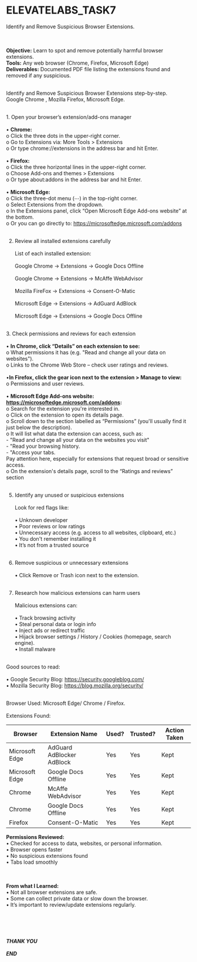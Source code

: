 # ELEVATELABS_TASK7
Identify and Remove Suspicious Browser Extensions. <br></br>

 <br>**Objective:** Learn to spot and remove potentially harmful browser extensions.
 <br>**Tools:** Any web browser (Chrome, Firefox, Microsoft Edge)
 <br>**Deliverables:** Documented PDF file listing the extensions found and removed if any suspicious.  <br></br>

Identify and Remove Suspicious Browser Extensions step-by-step. 
 <br>Google Chrome , Mozilla Firefox, Microsoft Edge.

 <br>1. Open your browser’s extension/add-ons manager  
 <br>•	**Chrome:**
 <br>o	Click the three dots in the upper-right corner.
 <br>o	Go to Extensions via: More Tools > Extensions
 <br>o	Or type chrome://extensions in the address bar and hit Enter. </br>
 <br>•	**Firefox:**
 <br>o	Click the three horizontal lines in the upper-right corner.
 <br>o	Choose Add-ons and themes > Extensions
 <br>o	Or type about:addons in the address bar and hit Enter. </br>
 <br>•	**Microsoft Edge:**
 <br>o	Click the three-dot menu (⋯) in the top-right corner.
 <br>o	Select Extensions from the dropdown.
 <br>o	In the Extensions panel, click “Open Microsoft Edge Add-ons website” at the bottom.
 <br>o	Or you can go directly to: https://microsoftedge.microsoft.com/addons    <br></br>


2. Review all installed extensions carefully </br>
   <br> List of each installed extension: </br>
   <br> Google Chrome -> Extensions -> Google Docs Offline </br>
   <br> Google Chrome -> Extensions -> McAffe WebAdvisor </br>
   <br> Mozilla FireFox -> Extensions -> Consent-O-Matic </br>
   <br> Microsoft Edge -> Extensions -> AdGuard AdBlock </br>
   <br> Microsoft Edge -> Extensions -> Google Docs Offline </br>

 <br></b>
 3. Check permissions and reviews for each extension </br>
 <br>•	**In Chrome, click “Details” on each extension to see:** 
 <br>o	What permissions it has (e.g. "Read and change all your data on websites").
 <br>o	Links to the Chrome Web Store – check user ratings and reviews. </br>
 <br>•**In Firefox, click the gear icon next to the extension > Manage to view:** 
 <br>o	 Permissions and user reviews. </br>
 <br>•	**Microsoft Edge Add-ons website: https://microsoftedge.microsoft.com/addons:** 
 <br>o	Search for the extension you're interested in.
 <br>o	Click on the extension to open its details page.
 <br>o	Scroll down to the section labelled as “Permissions” (you'll usually find it just below the description).
 <br>o	It will list what data the extension can access, such as:
 <br> 	- "Read and change all your data on the websites you visit"
 <br> 	- "Read your browsing history.
 <br> 	- "Access your tabs.
 <br> 	Pay attention here, especially for extensions that request broad or sensitive access.
 <br>o	On the extension's details page, scroll to the “Ratings and reviews” section   <br> </br>
 

5. Identify any unused or suspicious extensions </br>
 <br>Look for red flags like: </br>
 <br>•	Unknown developer
 <br>•	Poor reviews or low ratings
 <br>•	Unnecessary access (e.g. access to all websites, clipboard, etc.)
 <br>•	You don't remember installing it
 <br>•	It’s not from a trusted source      <br></br>

6. Remove suspicious or unnecessary extensions </br>
 <br>•	Click Remove or Trash icon next to the extension.  <br></br>

7. Research how malicious extensions can harm users </br>
 <br>Malicious extensions can: </br>
 <br>•	Track browsing activity
 <br>•	Steal personal data or login info
 <br>•	Inject ads or redirect traffic
 <br>•	Hijack browser settings / History / Cookies (homepage, search engine).
 <br>•	Install malware  <br></br>

Good sources to read: </br>
 <br>•	Google Security Blog: https://security.googleblog.com/
 <br>•	Mozilla Security Blog: https://blog.mozilla.org/security/   <br></br>

Browser Used: Microsoft Edge/ Chrome / Firefox. </br>
 <br>Extensions Found: </br>
  
| Browser        | Extension Name          | Used? | Trusted? | Action Taken |
|----------------|-------------------------|-------|----------|---------------|
| Microsoft Edge | AdGuard AdBlocker AdBlock | Yes   | Yes    | Kept          |
| Microsoft Edge | Google Docs Offline     | Yes   | Yes      | Kept          |
| Chrome         | McAffe WebAdvisor       | Yes   | Yes      | Kept          |
| Chrome         | Google Docs Offline     | Yes   | Yes      | Kept          |
| Firefox        | Consent-O-Matic         | Yes   | Yes      | Kept          |   <br></br>


**Permissions Reviewed:**
 <br>•	Checked for access to data, websites, or personal information.
 <br>•	Browser opens faster 
 <br>•	No suspicious extensions found
 <br>•	Tabs load smoothly   <br></br>

 <br>**From what I Learned:**
 <br>•	Not all browser extensions are safe.
 <br>•	Some can collect private data or slow down the browser.
 <br>•	It’s important to review/update extensions regularly.

<br></br>
<br></br>
***THANK YOU***
<br></br>
***END***

